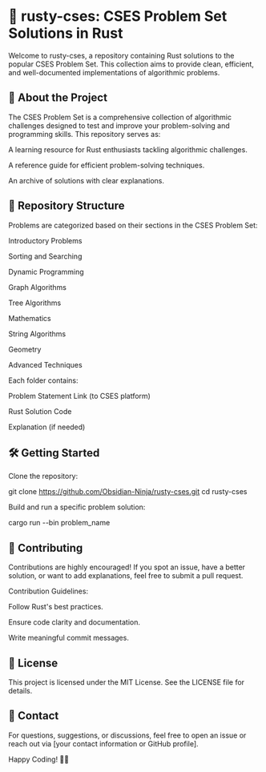 # **🦀 rusty-cses: CSES Problem Set Solutions in Rust**

Welcome to rusty-cses, a repository containing Rust solutions to the popular CSES Problem Set. This collection aims to provide clean, efficient, and well-documented implementations of algorithmic problems.

## 🚀 About the Project

The CSES Problem Set is a comprehensive collection of algorithmic challenges designed to test and improve your problem-solving and programming skills. This repository serves as:

A learning resource for Rust enthusiasts tackling algorithmic challenges.

A reference guide for efficient problem-solving techniques.

An archive of solutions with clear explanations.

## 📂 Repository Structure

Problems are categorized based on their sections in the CSES Problem Set:

Introductory Problems

Sorting and Searching

Dynamic Programming

Graph Algorithms

Tree Algorithms

Mathematics

String Algorithms

Geometry

Advanced Techniques

Each folder contains:

Problem Statement Link (to CSES platform)

Rust Solution Code

Explanation (if needed)

## 🛠️ Getting Started

Clone the repository:

git clone https://github.com/Obsidian-Ninja/rusty-cses.git
cd rusty-cses

Build and run a specific problem solution:

cargo run --bin problem_name

## 🤝 Contributing

Contributions are highly encouraged! If you spot an issue, have a better solution, or want to add explanations, feel free to submit a pull request.

Contribution Guidelines:

Follow Rust's best practices.

Ensure code clarity and documentation.

Write meaningful commit messages.

## 📜 License

This project is licensed under the MIT License. See the LICENSE file for details.

## 📲 Contact

For questions, suggestions, or discussions, feel free to open an issue or reach out via [your contact information or GitHub profile].

Happy Coding! 🦀✨

